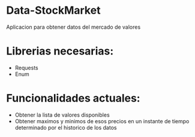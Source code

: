 # Data-StockMarket

Aplicacion para obtener datos del mercado de valores

# Librerias necesarias:

- Requests
- Enum

# Funcionalidades actuales:

- Obtener la lista de valores disponibles
- Obtener maximos y minimos de esos precios en un instante de tiempo determinado
  por el historico de los datos

